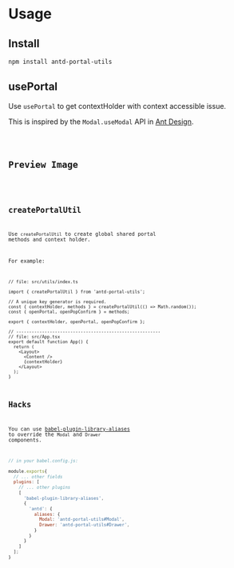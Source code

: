# Usage

## Install

```bash
npm install antd-portal-utils
```

## usePortal

Use `usePortal` to get contextHolder with context accessible issue.

This is inspired by the `Modal.useModal` API in [Ant Design](<https://ant-design.gitee.io/components/modal/#Modal.useModal()>).

<code src="./demo/use-portal-with-ctx.tsx" />

## Preview Image

<code src="./demo/preview-image.tsx" />

## createPortalUtil

Use `createPortalUtil` to create global shared portal methods and context holder.

For example:

```tsx | pure
// file: src/utils/index.ts

import { createPortalUtil } from 'antd-portal-utils';

// A unique key generator is required.
const { contextHolder, methods } = createPortalUtil(() => Math.random());
const { openPortal, openPopConfirm } = methods;

export { contextHolder, openPortal, openPopConfirm };

// --------------------------------------------------------
// file: src/App.tsx
export default function App() {
  return (
    <Layout>
      <Content />
      {contextHolder}
    </Layout>
  );
}
```

## Hacks

You can use [babel-plugin-library-aliases](https://github.com/AngusFu/babel-plugin-library-aliases) to override the `Modal` and `Drawer` components.

```js
// in your babel.config.js:

module.exports{
  // ... other fields
  plugins: [
    // ... other plugins
    [
      'babel-plugin-library-aliases',
      {
        'antd': {
          aliases: {
            Modal: 'antd-portal-utils#Modal',
            Drawer: 'antd-portal-utils#Drawer',
          }
        }
      }
    ]
  ];
}
```
